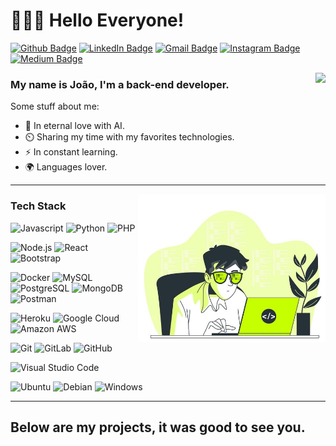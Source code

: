 # 👨🏽‍💻 Hello Everyone! 

[![Github Badge](https://img.shields.io/badge/-lejoaoconte-inactive?style=flat-square&logo=Github&logoColor=white&link=https://github.com/lejoaoconte/)](https://github.com/lejoaoconte/)
[![LinkedIn Badge](https://img.shields.io/badge/-lejoaoconte-blue?style=flat-square&logo=Linkedin&logoColor=white&link=https://www.linkedin.com/in/lejoaoconte/)](https://www.linkedin.com/in/lejoaoconte/)
[![Gmail Badge](https://img.shields.io/badge/-lejoaoconte@gmail.com-c14438?style=flat-square&logo=Gmail&logoColor=white&link=mailto:lejoaoconte@gmail.com)](mailto:lejoaoconte@gmail.com)
[![Instagram Badge](https://img.shields.io/badge/-@lejoaoconte-blueviolet?style=flat-square&logo=Instagram&logoColor=white&link=https://instagram.com/lejoaoconte)](https://instagram.com/lejoaoconte)
[![Medium Badge](https://img.shields.io/badge/-@lejoaoconte-black?style=flat-square&labelColor=000000&logo=Medium&link=https://medium.com/@lejoaoconte/)](https://medium.com/@lejoaoconte/)

  <!-- 
<p align=center>
<img src="https://raw.githubusercontent.com/lejoaoconte/lejoaoconte/master/imgs/hello.gif" width="250px" />
</p>-->


<img align='right' src="https://github-readme-stats.vercel.app/api?username=lejoaoconte&show_icons=true">

### My name is João, I'm a back-end developer.
Some stuff about me:

* 💜 In eternal love with AI.
* ⏲️ Sharing my time with my favorites technologies.
* ⚡ In constant learning.
* 🌍 Languages lover.

---

<img align='right' width="300px" src="https://github.com/lejoaoconte/lejoaoconte/blob/master/imgs/teche.jpg?raw=true">

### Tech Stack

![Javascript](https://img.shields.io/badge/-Javascrpit-yellow?style=flat-square&logo=javascript&logoColor=ffffff)
![Python](http://img.shields.io/badge/-Python-yellowgreen?style=flat-square&logo=python&logoColor=ffffff)
![PHP](http://img.shields.io/badge/-PHP-blue?style=flat-square&logo=PHP&logoColor=ffffff)

![Node.js](https://img.shields.io/badge/node.js%20-%2343853D.svg?&style=flat-square&logo=node.js&logoColor=white)
![React](https://img.shields.io/badge/-React-333333?style=flat-square&logo=react)
![Bootstrap](https://img.shields.io/badge/-Bootstrap-05122A?style=flat-square&logo=bootstrap&logoColor=563D7C)

![Docker](http://img.shields.io/badge/-Docker-blue?style=flat-square&logo=docker&logoColor=ffffff)
![MySQL](http://img.shields.io/badge/-MySQL-blue?style=flat-square&logo=mysql&logoColor=ffffff)
![PostgreSQL](http://img.shields.io/badge/-PostgreSQL-blue?style=flat-square&logo=postgresql&logoColor=ffffff)
![MongoDB](http://img.shields.io/badge/-MongoDB-green?style=flat-square&logo=mongodb&logoColor=ffffff)
![Postman](https://img.shields.io/badge/Postman-FF6C37?style=flat-square&logo=Postman&logoColor=white)

![Heroku](http://img.shields.io/badge/-Heroku-purple?style=flat-square&logo=heroku&logoColor=ffffff)
![Google Cloud](http://img.shields.io/badge/-Google%20Cloud-blue?style=flat-square&logo=google-cloud&logoColor=ffffff)
![Amazon AWS](http://img.shields.io/badge/-AWS-orange?style=flat-square&logo=amazon-aws&logoColor=ffffff)

![Git](https://img.shields.io/badge/-Git-%23F05032?style=flat-square&logo=git&logoColor=%23ffffff)
![GitLab](https://img.shields.io/badge/-GitLab-FCA121?style=flat-square&logo=gitlab)
![GitHub](https://img.shields.io/badge/-GitHub-181717?style=flat-square&logo=github)

![Visual Studio Code](https://img.shields.io/badge/-Visual%20Code-333333?style=flat-square&logo=visual-studio-code&logoColor=007ACC)

![Ubuntu](http://img.shields.io/badge/-Ubuntu-purple?style=flat-square&logo=Ubuntu&logoColor=ffffff)
![Debian](http://img.shields.io/badge/-Debian-A81D33?style=flat-square&logo=debian&logoColor=ffffff)
![Windows](http://img.shields.io/badge/-Windows-0078D6?style=flat-square&logo=windows&logoColor=ffffff)

--- 

## Below are my projects, it was good to see you.
